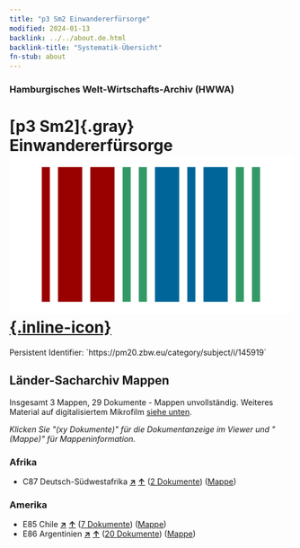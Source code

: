 ```yaml
---
title: "p3 Sm2 Einwandererfürsorge"
modified: 2024-01-13
backlink: ../../about.de.html
backlink-title: "Systematik-Übersicht"
fn-stub: about
---
```


### Hamburgisches Welt-Wirtschafts-Archiv (HWWA)

# [p3 Sm2]{.gray}&#8201; Einwandererfürsorge &#160; [![Wikidata](/images/Wikidata-logo.svg "Wikidata"){.inline-icon}](http://www.wikidata.org/entity/Q104711347)

<div class="hint">Persistent Identifier: `https://pm20.zbw.eu/category/subject/i/145919`</div>







## Länder-Sacharchiv Mappen






Insgesamt 3 Mappen, 29 Dokumente - Mappen unvollständig. Weiteres Material auf digitalisiertem Mikrofilm [siehe unten](#filmsections).

_Klicken Sie "(xy Dokumente)" für die Dokumentanzeige im Viewer und "(Mappe)" für Mappeninformation._




### Afrika

- C87 Deutsch-Südwestafrika [**&nearr;**](../../../geo/i/141450/about.de.html "Deutsch-Südwestafrika (alle Mappen)") [**&uarr;**](../../../geo/about.de.html#C87 "Ländersystematik") (<a href="https://pm20.zbw.eu/iiifview/folder/sh/141450,145919" title="über: Deutsch-Südwestafrika : Einwandererfürsorge" target="_blank">2 Dokumente</a>) ([Mappe](../../../../folder/sh/1414xx/141450/1459xx/145919/about.de.html))

### Amerika

- E85 Chile [**&nearr;**](../../../geo/i/141691/about.de.html "Chile (alle Mappen)") [**&uarr;**](../../../geo/about.de.html#E85 "Ländersystematik") (<a href="https://pm20.zbw.eu/iiifview/folder/sh/141691,145919" title="über: Chile : Einwandererfürsorge" target="_blank">7 Dokumente</a>) ([Mappe](../../../../folder/sh/1416xx/141691/1459xx/145919/about.de.html))
- E86 Argentinien [**&nearr;**](../../../geo/i/141692/about.de.html "Argentinien (alle Mappen)") [**&uarr;**](../../../geo/about.de.html#E86 "Ländersystematik") (<a href="https://pm20.zbw.eu/iiifview/folder/sh/141692,145919" title="über: Argentinien : Einwandererfürsorge" target="_blank">20 Dokumente</a>) ([Mappe](../../../../folder/sh/1416xx/141692/1459xx/145919/about.de.html))



<a id="filmsections" />













